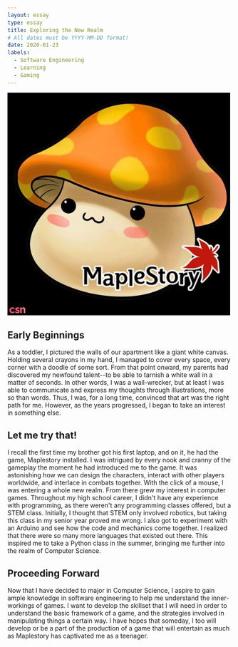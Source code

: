 ```yaml
---
layout: essay
type: essay
title: Exploring the New Realm  
# All dates must be YYYY-MM-DD format!
date: 2020-01-23
labels:
  - Software Engineering
  - Learning
  - Gaming
---
```


<img class="ui medium right circular floated image" src="../images/mushroom.jpg">

## Early Beginnings
As a toddler, I pictured the walls of our apartment like a giant white canvas. Holding several crayons in my hand, I managed to cover every space, every corner with a doodle of some sort. From that point onward, my parents had discovered my newfound talent--to be able to tarnish a white wall in a matter of seconds. In other words, I was a wall-wrecker, but at least I was able to communicate and express my thoughts through illustrations, more so than words. Thus, I was, for a long time, convinced that art was the right path for me. However, as the years progressed, I began to take an interest in something else.

## Let me try that!
I recall the first time my brother got his first laptop, and on it, he had the game, Maplestory installed. I was intrigued by every nook and cranny of the gameplay the moment he had introduced me to the game. It was astonishing how we can design the characters, interact with other players worldwide, and interlace in combats together. With the click of a mouse, I was entering a whole new realm. From there grew my interest in computer games. Throughout my high school career, I didn't have any experience with programming, as there weren't any programming classes offered, but a STEM class. Initially, I thought that STEM only involved robotics, but taking this class in my senior year proved me wrong. I also got to experiment with an Arduino and see how the code and mechanics come together. I realized that there were so many more languages that existed out there. This inspired me to take a Python class in the summer, bringing me further into the realm of Computer Science. 

## Proceeding Forward
Now that I have decided to major in Computer Science, I aspire to gain ample knowledge in software engineering to help me understand the inner-workings of games. I want to develop the skillset that I will need in order to understand the basic framework of a game, and the strategies involved in manipulating things a certain way. I have hopes that someday, I too will develop or be a part of the production of a game that will entertain as much as Maplestory has captivated me as a teenager. 
